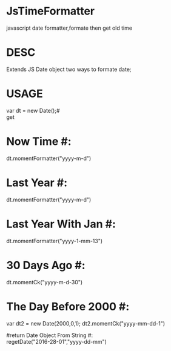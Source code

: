 # JsTimeFormatter
javascript date formatter,formate then get old time

# DESC

  Extends JS Date object two ways to formate date;


# USAGE

  var dt = new Date();#            
  get                                    
  # Now Time #:                          
  dt.momentFormatter("yyyy-m-d")
  
  # Last Year #:                      
  dt.momentFormatter("yyyy-m-d")
  
  # Last Year With Jan #:                
  dt.momentFormatter("yyyy-1-mm-13")         
  
  # 30 Days Ago #:                              
  dt.momentCk("yyyy-m-d-30")
  
  # The Day Before 2000 #:               
  var dt2 = new Date(2000,0,1);
  dt2.momentCk("yyyy-mm-dd-1")
  
  #return Date Object From String #:               
  regetDate("2016-28-01","yyyy-dd-mm")
  
